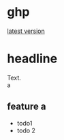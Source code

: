 # ghp

[latest version](https://github.com/udoliess/baco/releases/latest)

headline
========
Text.  
a

 feature a
 ---------

- todo1
- todo 2
